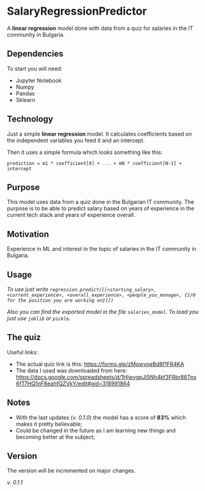 # SalaryRegressionPredictor
A **linear regression** model done with data from a quiz for salaries in the IT community in Bulgaria.

## Dependencies
To start you will need:
* Jupyter Notebook
* Numpy
* Pandas
* Sklearn

## Technology
Just a simple **linear regression** model. It calculates coefficients based on the independent variables you feed it and an intercept.

Then it uses a simple formula which looks something like this:

`prediction = m1 * coefficient[0] + ... + mN * coefficient[N-1] + intercept`

## Purpose
This model uses data from a quiz done in the Bulgarian IT community. The purpose is to be able to predict salary based on years of experience in the current tech stack and years of experience overall.

## Motivation
Experience in ML and interest in the topic of salaries in the IT community in Bulgaria.

## Usage
_To use just write `regression.predict([[<starting_salary>, <current_experience>, <overall_experience>, <people_you_manage>, {1/0 for the position you are working on}]])`_

_Also you can find the exported model in the file `salaries_model`. To load you just use `joblib` or `pickle`._

## The quiz
Useful links:
* The actual quiz link is this: https://forms.gle/zMqwvoeBd8f1FR4KA
* The data I used was downloaded from here: https://docs.google.com/spreadsheets/d/1HlwvgpJi5Nh4kf3FRbr86Tnx6fT7HQ1nF8eahfQZVkY/edit#gid=318991864
## Notes
* With the last updates (_v. 0.1.0_) the model has a score of **83%** which makes it pretty believable;
* Could be changed in the future as I am learning new things and becoming better at the subject;

## Version
The version will be incremented on major changes.

_v. 0.1.1_
